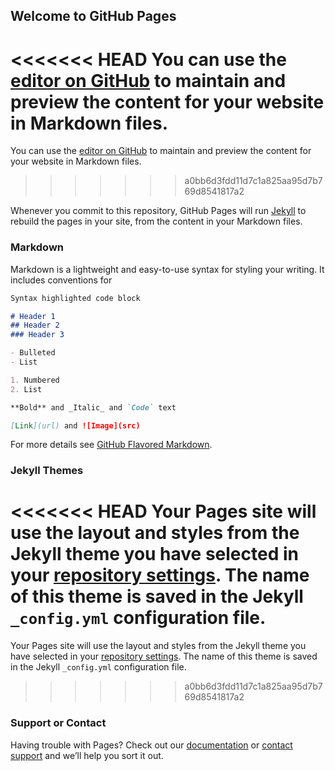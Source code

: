 ## Welcome to GitHub Pages

<<<<<<< HEAD
You can use the [editor on GitHub](https://github.com/rhoyos1985/richard.hoyos.github.io/edit/master/README.md) to maintain and preview the content for your website in Markdown files.
=======
You can use the [editor on GitHub](https://github.com/rhoyos1985/rhoyos1985.github.io/edit/master/README.md) to maintain and preview the content for your website in Markdown files.
>>>>>>> a0bb6d3fdd11d7c1a825aa95d7b769d8541817a2

Whenever you commit to this repository, GitHub Pages will run [Jekyll](https://jekyllrb.com/) to rebuild the pages in your site, from the content in your Markdown files.

### Markdown

Markdown is a lightweight and easy-to-use syntax for styling your writing. It includes conventions for

```markdown
Syntax highlighted code block

# Header 1
## Header 2
### Header 3

- Bulleted
- List

1. Numbered
2. List

**Bold** and _Italic_ and `Code` text

[Link](url) and ![Image](src)
```

For more details see [GitHub Flavored Markdown](https://guides.github.com/features/mastering-markdown/).

### Jekyll Themes

<<<<<<< HEAD
Your Pages site will use the layout and styles from the Jekyll theme you have selected in your [repository settings](https://github.com/rhoyos1985/richard.hoyos.github.io/settings). The name of this theme is saved in the Jekyll `_config.yml` configuration file.
=======
Your Pages site will use the layout and styles from the Jekyll theme you have selected in your [repository settings](https://github.com/rhoyos1985/rhoyos1985.github.io/settings). The name of this theme is saved in the Jekyll `_config.yml` configuration file.
>>>>>>> a0bb6d3fdd11d7c1a825aa95d7b769d8541817a2

### Support or Contact

Having trouble with Pages? Check out our [documentation](https://help.github.com/categories/github-pages-basics/) or [contact support](https://github.com/contact) and we’ll help you sort it out.
